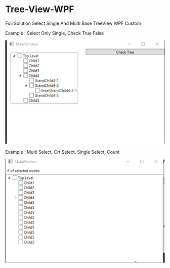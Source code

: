# Tree-View-WPF

Full Solution Select Single And Multi Base TreeView WPF Custom

Example : Select Only Single, Check True False

![](doc/Single002.gif)

Example : Multi Select, Crt Select, Single Select, Count

![](doc/Multi001.gif)